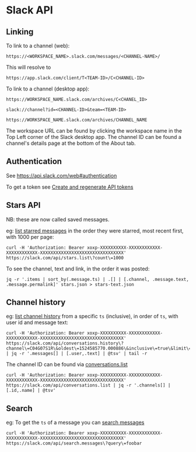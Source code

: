 # Slack API

## Linking

To link to a channel (web):

```
https://<WORKSPACE_NAME>.slack.com/messages/<CHANNEL-NAME>/
```

This will resolve to

```
https://app.slack.com/client/T<TEAM-ID>/C<CHANNEL-ID>
```

To link to a channel (desktop app):

```
https://WORKSPACE_NAME.slack.com/archives/C<CHANEL_ID>

slack://channel?id=<CHANNEL-ID>&team=<TEAM-ID>

https://WORKSPACE_NAME.slack.com/archives/CHANNEL_NAME
```

The workspace URL can be found by clicking the workspace name in the Top Left corner of the Slack desktop app.
The channel ID can be found a channel's details page at the bottom of the About tab.

## Authentication

See https://api.slack.com/web#authentication

To get a token see [Create and regenerate API tokens](https://get.slack.help/hc/en-us/articles/215770388-Create-and-regenerate-API-tokens)

## Stars API

NB: these are now called saved messages.

eg: [list starred messages](https://api.slack.com/methods/stars.list) in the order they were starred, most recent first, with 1000 per page:

```
curl -H 'Authorization: Bearer xoxp-XXXXXXXXXX-XXXXXXXXXXXX-XXXXXXXXXXXX-XXXXXXXXXXXXXXXXXXXXXXXXXXXXXXXX' https://slack.com/api/stars.list\?count\=1000
```

To see the channel, text and link, in the order it was posted:

```
jq -r '.items | sort_by(.message.ts) | .[] | [.channel, .message.text, .message.permalink]' stars.json > stars-text.json
```

## Channel history

eg: [list channel history](https://api.slack.com/methods/conversations.history) from a specific `ts` (inclusive), in order of `ts`, with user id and message text:

```
curl -H 'Authorization: Bearer xoxp-XXXXXXXXXX-XXXXXXXXXXXX-XXXXXXXXXXXX-XXXXXXXXXXXXXXXXXXXXXXXXXXXXXXXX' https://slack.com/api/conversations.history\?channel\=C04G07S1R\&oldest\=1524585770.000886\&inclusive\=true\&limit\=1000 | jq -r '.messages[] | [.user,.text] | @tsv' | tail -r
```

The channel ID can be found via [conversations.list](https://api.slack.com/methods/conversations.list)

```
curl -H 'Authorization: Bearer xoxp-XXXXXXXXXX-XXXXXXXXXXXX-XXXXXXXXXXXX-XXXXXXXXXXXXXXXXXXXXXXXXXXXXXXXX' https://slack.com/api/conversations.list | jq -r '.channels[] | [.id,.name] | @tsv'
```

## Search

eg: To get the `ts` of a message you can [search messages](https://api.slack.com/methods/search.messages)

```
curl -H 'Authorization: Bearer xoxp-XXXXXXXXXX-XXXXXXXXXXXX-XXXXXXXXXXXX-XXXXXXXXXXXXXXXXXXXXXXXXXXXXXXXX' https://slack.com/api/search.messages\?query\=foobar
```
